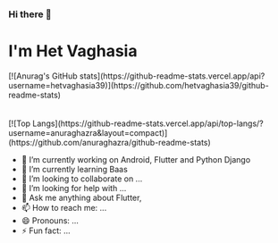 ### Hi there 👋

<!--
**hetvaghasia39/hetvaghasia39** is a ✨ _special_ ✨ repository because its `README.md` (this file) appears on your GitHub profile.

Here are some ideas to get you started:-->

<h1>I'm Het Vaghasia</h1>

<div style="align: "center";>
[![Anurag's GitHub stats](https://github-readme-stats.vercel.app/api?username=hetvaghasia39)](https://github.com/hetvaghasia39/github-readme-stats)</div>
<br>
<br>
<div style="align: "center";>
[![Top Langs](https://github-readme-stats.vercel.app/api/top-langs/?username=anuraghazra&layout=compact)](https://github.com/anuraghazra/github-readme-stats)</div>




- 🔭 I’m currently working on Android, Flutter and Python Django
- 🌱 I’m currently learning Baas
- 👯 I’m looking to collaborate on ...
- 🤔 I’m looking for help with ...
- 💬 Ask me anything about Flutter, 
- 📫 How to reach me: ...
- 😄 Pronouns: ...
- ⚡ Fun fact: ...

